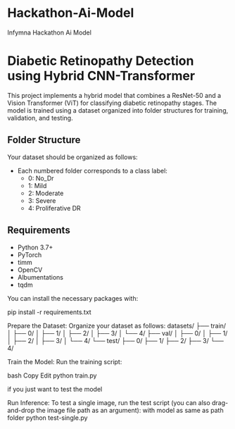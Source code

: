 # Hackathon-Ai-Model
 Infymna Hackathon Ai Model
# Diabetic Retinopathy Detection using Hybrid CNN-Transformer

This project implements a hybrid model that combines a ResNet-50 and a Vision Transformer (ViT) for classifying diabetic retinopathy stages. The model is trained using a dataset organized into folder structures for training, validation, and testing.

## Folder Structure

Your dataset should be organized as follows:


- Each numbered folder corresponds to a class label:
  - 0: No_Dr
  - 1: Mild
  - 2: Moderate
  - 3: Severe
  - 4: Proliferative DR

## Requirements

- Python 3.7+
- PyTorch
- timm
- OpenCV
- Albumentations
- tqdm

You can install the necessary packages with:

pip install -r requirements.txt

Prepare the Dataset:
Organize your dataset as follows:
datasets/
├── train/
│   ├── 0/
│   ├── 1/
│   ├── 2/
│   ├── 3/
│   └── 4/
├── val/
│   ├── 0/
│   ├── 1/
│   ├── 2/
│   ├── 3/
│   └── 4/
└── test/
    ├── 0/
    ├── 1/
    ├── 2/
    ├── 3/
    └── 4/

Train the Model:
Run the training script:

bash
Copy
Edit
python train.py

if you just want to test the model 

Run Inference:
To test a single image, run the test script (you can also drag-and-drop the image file path as an argument):
with model as same as path folder
python test-single.py

